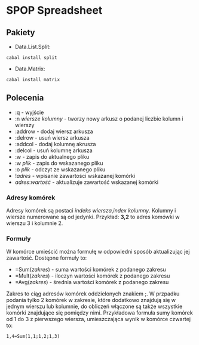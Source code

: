 # SPOP Spreadsheet

## Pakiety
* Data.List.Split: 
```
cabal install split
```
* Data.Matrix: 
```
cabal install matrix
```

## Polecenia
* :q - wyjście
* :n _wiersze_ _kolumny_ - tworzy nowy arkusz o podanej liczbie kolumn i wierszy
* :addrow - dodaj wiersz arkusza
* :delrow - usuń wiersz arkusza
* :addcol - dodaj kolumnę akrusza
* :delcol - usuń kolumnę arkusza
* :w - zapis do aktualnego pliku
* :w _plik_ - zapis do wskazanego pliku
* :o _plik_ - odczyt ze wskazanego pliku
* !_adres_ - wpisanie zawartości wskazanej komórki
* _adres_:_wartość_ - aktualizuje zawartość wskazanej komórki

### Adresy komórek

Adresy komórek są postaci _indeks wiersza_,_index kolumny_. Kolumny i wiersze numerowane są od jedynki. 
Przykład: __3,2__ to adres komówki w wierszu 3 i kolumnie 2. 

### Formuły

W komórce umieścić można formułę w odpowiedni sposób aktualizując jej zawartość.
Dostępne formuły to:
* =Sum(_zakres_) - suma wartości komórek z podanego zakresu
* =Mult(_zakres_) - iloczyn wartości komórek z podanego zakresu
* =Avg(_zakres_) - średnia wartości komórek z podanego zakresu

Zakres to ciąg adresów komórek oddzielonych znakiem ;.
W przpadku podania tylko 2 komórek w zakresie, które dodatkowo znajdują się w jednym wierszu lub kolumnie, do obliczeń włączone są także wszystkie komórki znajdujące się pomiędzy nimi.
Przykładowa formuła sumy komórek od 1 do 3 z pierwszego wiersza, umieszczająca wynik w komórce czwartej to:
```
1,4=Sum(1,1;1,2;1,3)
```
